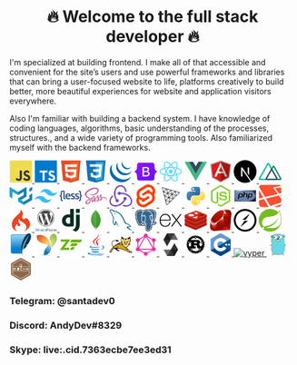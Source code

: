 <h1 align="center">🔥 Welcome to the full stack developer 🔥</h1>

I'm specialized at building frontend.
I make all of that accessible and convenient for the site’s users and use powerful frameworks and libraries that can bring a user-focused website to life, platforms creatively to build better, more beautiful experiences for website and application visitors everywhere.

Also I'm familiar with building a backend system.
I have knowledge of coding languages, algorithms, basic understanding of the processes, structures., and a wide variety of programming tools.
Also familiarized myself with the backend frameworks.


<div>
    <a href="/" target="_blank" rel="noreferrer"> <img src="https://raw.githubusercontent.com/devicons/devicon/master/icons/javascript/javascript-original.svg" alt="javascript" width="40" height="40"/> </a>
    <a href="#" target="_blank" rel="noreferrer"> <img src="https://raw.githubusercontent.com/devicons/devicon/master/icons/typescript/typescript-original.svg" alt="typescript" width="40" height="40"/> </a>
    <a href="/" target="_blank" rel="noreferrer"> <img src="https://raw.githubusercontent.com/devicons/devicon/master/icons/html5/html5-original.svg" alt="html" width="40" height="40"/> </a>
    <a href="/" target="_blank" rel="noreferrer"> <img src="https://raw.githubusercontent.com/devicons/devicon/master/icons/css3/css3-original.svg" alt="css" width="40" height="40"/> </a>
    <a href="/" target="_blank" rel="noreferrer"> <img src="https://raw.githubusercontent.com/devicons/devicon/master/icons/jquery/jquery-original.svg" alt="jquery" width="40" height="40"/> </a>
    <a href="/" target="_blank" rel="noreferrer"> <img src="https://raw.githubusercontent.com/devicons/devicon/master/icons/bootstrap/bootstrap-original.svg" alt="bootstrap" width="40" height="40"/> </a>
    <a href="/" target="_blank" rel="noreferrer"> <img src="https://raw.githubusercontent.com/devicons/devicon/master/icons/react/react-original.svg" alt="react" width="40" height="40"/> </a>
    <a href="/" target="_blank" rel="noreferrer"> <img src="https://raw.githubusercontent.com/devicons/devicon/master/icons/vuejs/vuejs-original.svg" alt="vuejs" width="40" height="40"/> </a>
    <a href="/" target="_blank" rel="noreferrer"> <img src="https://raw.githubusercontent.com/devicons/devicon/master/icons/angularjs/angularjs-original.svg" alt="angularjs" width="40" height="40"/> </a>
    <a href="/" target="_blank" rel="noreferrer"> <img src="https://raw.githubusercontent.com/devicons/devicon/master/icons/nextjs/nextjs-original.svg" alt="next" width="40" height="40"/> </a>
    <a href="/" target="_blank" rel="noreferrer"> <img src="https://raw.githubusercontent.com/devicons/devicon/master/icons/nuxtjs/nuxtjs-original.svg" alt="nuxt" width="40" height="40"/> </a>
    <a href="/" target="_blank" rel="noreferrer"> <img src="https://raw.githubusercontent.com/devicons/devicon/master/icons/materialui/materialui-original.svg" alt="mui" width="40" height="40"/> </a>
    <a href="/" target="_blank" rel="noreferrer"> <img src="https://raw.githubusercontent.com/devicons/devicon/master/icons/tailwindcss/tailwindcss-plain.svg" alt="tailwindcss" width="40" height="40"/> </a>
    <a href="/" target="_blank" rel="noreferrer"> <img src="https://raw.githubusercontent.com/devicons/devicon/master/icons/less/less-plain-wordmark.svg" alt="less" width="40" height="40"/> </a>
    <a href="/" target="_blank" rel="noreferrer"> <img src="https://raw.githubusercontent.com/devicons/devicon/master/icons/sass/sass-original.svg" alt="sass" width="40" height="40"/> </a>
    <a href="/" target="_blank" rel="noreferrer"> <img src="https://raw.githubusercontent.com/devicons/devicon/master/icons/redux/redux-original.svg" alt="redux" width="40" height="40"/> </a>
    <a href="/" target="_blank" rel="noreferrer"> <img src="https://raw.githubusercontent.com/devicons/devicon/master/icons/svelte/svelte-original.svg" alt="svelte" width="40" height="40"/> </a>
    <a href="/" target="_blank" rel="noreferrer"> <img src="https://raw.githubusercontent.com/devicons/devicon/master/icons/threejs/threejs-original.svg" alt="threejs" width="40" height="40"/> </a>
    <a href="/" target="_blank" rel="noreferrer"> <img src="https://raw.githubusercontent.com/devicons/devicon/master/icons/python/python-original.svg" alt="python" width="40" height="40"/> </a>
    <a href="/" target="_blank" rel="noreferrer"> <img src="https://raw.githubusercontent.com/devicons/devicon/master/icons/nodejs/nodejs-original.svg" alt="nodejs" width="40" height="40"/> </a>
    <a href="/" target="_blank" rel="noreferrer"> <img src="https://raw.githubusercontent.com/devicons/devicon/master/icons/php/php-original.svg" alt="php" width="40" height="40"/> </a>
    <a href="/" target="_blank" rel="noreferrer"> <img src="https://raw.githubusercontent.com/devicons/devicon/master/icons/laravel/laravel-plain.svg" alt="laravel" width="40" height="40"/> </a>
    <a href="/" target="_blank" rel="noreferrer"> <img src="https://raw.githubusercontent.com/devicons/devicon/master/icons/codeigniter/codeigniter-plain.svg" alt="codeigniter" width="40" height="40"/> </a>
    <a href="/" target="_blank" rel="noreferrer"> <img src="https://raw.githubusercontent.com/devicons/devicon/master/icons/wordpress/wordpress-original.svg" alt="wordpress" width="40" height="40"/> </a>
    <a href="/" target="_blank" rel="noreferrer"> <img src="https://raw.githubusercontent.com/devicons/devicon/master/icons/django/django-plain.svg" alt="django" width="40" height="40"/> </a>
    <a href="/" target="_blank" rel="noreferrer"> <img src="https://raw.githubusercontent.com/devicons/devicon/master/icons/mongodb/mongodb-original.svg" alt="mongodb" width="40" height="40"/> </a>
    <a href="/" target="_blank" rel="noreferrer"> <img src="https://raw.githubusercontent.com/devicons/devicon/master/icons/mysql/mysql-original.svg" alt="mysql" width="40" height="40"/> </a>
    <a href="/" target="_blank" rel="noreferrer"> <img src="https://raw.githubusercontent.com/devicons/devicon/master/icons/postgresql/postgresql-original.svg" alt="postgresql" width="40" height="40"/> </a>
    <a href="/" target="_blank" rel="noreferrer"> <img src="https://raw.githubusercontent.com/devicons/devicon/master/icons/express/express-original.svg" alt="express" width="40" height="40"/> </a>
    <a href="/" target="_blank" rel="noreferrer"> <img src="https://raw.githubusercontent.com/devicons/devicon/master/icons/redis/redis-original.svg" alt="redis" width="40" height="40"/> </a>
    <a href="/" target="_blank" rel="noreferrer"> <img src="https://raw.githubusercontent.com/devicons/devicon/master/icons/ruby/ruby-original.svg" alt="ruby" width="40" height="40"/> </a>
    <a href="/" target="_blank" rel="noreferrer"> <img src="https://raw.githubusercontent.com/devicons/devicon/master/icons/socketio/socketio-original.svg" alt="socketio" width="40" height="40"/> </a>
    <a href="/" target="_blank" rel="noreferrer"> <img src="https://raw.githubusercontent.com/devicons/devicon/master/icons/spring/spring-original.svg" alt="spring" width="40" height="40"/> </a>
    <a href="/" target="_blank" rel="noreferrer"> <img src="https://raw.githubusercontent.com/devicons/devicon/master/icons/sqlite/sqlite-original.svg" alt="sqlite" width="40" height="40"/> </a>
    <a href="/" target="_blank" rel="noreferrer"> <img src="https://raw.githubusercontent.com/devicons/devicon/master/icons/yii/yii-original.svg" alt="yii" width="40" height="40"/> </a>
    <a href="/" target="_blank" rel="noreferrer"> <img src="https://raw.githubusercontent.com/devicons/devicon/master/icons/zend/zend-plain.svg" alt="zend" width="40" height="40"/> </a>
    <a href="/" target="_blank" rel="noreferrer"> <img src="https://raw.githubusercontent.com/devicons/devicon/master/icons/java/java-original.svg" alt="java" width="40" height="40"/> </a>
    <a href="/" target="_blank" rel="noreferrer"> <img src="https://raw.githubusercontent.com/devicons/devicon/master/icons/tomcat/tomcat-original.svg" alt="tomcat" width="40" height="40"/> </a>
    <a href="/" target="_blank" rel="noreferrer"> <img src="https://raw.githubusercontent.com/devicons/devicon/master/icons/graphql/graphql-plain.svg" alt="graphql" width="40" height="40"/> </a>
    <a href="/" target="_blank" rel="noreferrer"> <img src="https://raw.githubusercontent.com/devicons/devicon/master/icons/solidity/solidity-original.svg" alt="solidity" width="40" height="40"/> </a>
    <a href="/" target="_blank" rel="noreferrer"> <img src="https://raw.githubusercontent.com/devicons/devicon/master/icons/rust/rust-plain.svg" alt="rust" width="40" height="40"/> </a>
    <a href="/" target="_blank" rel="noreferrer"> <img src="https://raw.githubusercontent.com/devicons/devicon/master/icons/cplusplus/cplusplus-original.svg" alt="c" width="40" height="40"/> </a>
    <a href="/" target="_blank" rel="noreferrer"> <img src="https://vyper.readthedocs.io/en/stable/_images/vyper-logo-transparent.svg" alt="vyper" width="40" height="40"/> </a>
    <a href="/" target="_blank" rel="noreferrer"> <img src="https://raw.githubusercontent.com/devicons/devicon/master/icons/go/go-original.svg" alt="go" width="40" height="40"/> </a>
    <a href="/" target="_blank" rel="noreferrer"> <img src="https://raw.githubusercontent.com/devicons/devicon/master/icons/mocha/mocha-plain.svg" alt="mocha" width="40" height="40"/> </a>
</div>

<h3 align="left">Telegram: @santadev0</h3>
<h3 align="left">Discord: AndyDev#8329</h3>
<h3 align="left">Skype: live:.cid.7363ecbe7ee3ed31</h3>
